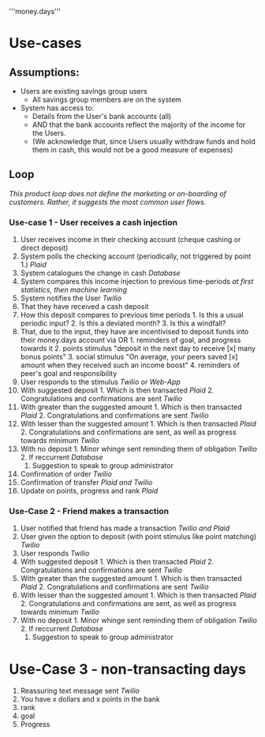 '''money.days'''

# Use-cases

## Assumptions:
- Users are existing savings group users
  - All savings group members are on the system
- System has access to:
  - Details from the User's bank accounts (all)
  - AND that the bank accounts reflect the majority of the income for the Users.
  - (We acknowledge that, since Users usually withdraw funds and hold them in cash, this would not be a good measure of expenses)

## Loop
*This product loop does not define the marketing or on-boarding of customers. Rather, it suggests the most common user flows.*

### Use-case 1 - User receives a cash injection
1. User receives income in their checking account (cheque cashing or direct deposit)
2. System polls the checking account (periodically, not triggered by point 1.) *Plaid*
  1. System catalogues the change in cash *Database*
  2. System compares this income injection to previous time-periods *at first statistics, then machine learning*
3. System notifies the User *Twilio*
  1. That they have received a cash deposit
  2. How this deposit compares to previous time periods
    1. Is this a usual periodic input?
    2. Is this a deviated month?
    3. Is this a windfall?
  3. That, due to the input, they have are incentivised to deposit funds into their money.days account via OR
    1. reminders of goal, and progress towards it
    2. points stimulus "deposit in the next day to receive [x] many bonus points"
    3. social stimulus "On average, your peers saved [x] amount when they received such an income boost"
    4. reminders of peer's goal and responsibility
4. User responds to the stimulus *Twilio or Web-App*
  1. With suggested deposit
    1. Which is then transacted *Plaid*
    2. Congratulations and confirmations are sent *Twilio*
  2. With greater than the suggested amount
    1. Which is then transacted *Plaid*
    2. Congratulations and confirmations are sent *Twilio*
  3. With lesser than the suggested amount
    1. Which is then transacted *Plaid*
    2. Congratulations and confirmations are sent, as well as progress towards minimum *Twilio*
  4. With no deposit
    1. Minor whinge sent reminding them of obligation *Twilio*
    2. If reccurrent *Database*
      1. Suggestion to speak to group administrator
5. Confirmation of order *Twilio*
6. Confirmation of transfer *Plaid and Twilio*
7. Update on points, progress and rank *Plaid*

### Use-Case 2 - Friend makes a transaction
1. User notified that friend has made a transaction *Twilio and Plaid*
2. User given the option to deposit (with point stimulus like point matching) *Twilio*
3. User responds *Twilio*
  1. With suggested deposit
    1. Which is then transacted *Plaid*
    2. Congratulations and confirmations are sent *Twilio*
  2. With greater than the suggested amount
    1. Which is then transacted *Plaid*
    2. Congratulations and confirmations are sent *Twilio*
  3. With lesser than the suggested amount
    1. Which is then transacted *Plaid*
    2. Congratulations and confirmations are sent, as well as progress towards minimum *Twilio*
  4. With no deposit
    1. Minor whinge sent reminding them of obligation *Twilio*
    2. If reccurrent *Database*
      1. Suggestion to speak to group administrator

# Use-Case 3 - non-transacting days
1. Reassuring text message sent *Twilio*
  1. You have x dollars and x points in the bank
  2. rank
  3. goal
  4. Progress

